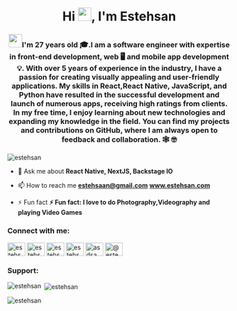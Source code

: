 <h1 align="center">Hi <img src="https://user-images.githubusercontent.com/7809332/134470049-bc63c580-d462-47a7-bae3-cb966df37fd3.gif" width="30px">, I'm  Estehsan</h1>
<h3 align="center"><img src="https://user-images.githubusercontent.com/7809332/134469878-e2327b6c-aebf-4cc9-81ea-b69bdf5ebd0c.gif" width="30px">I'm 27 years old 🎓.I am a  software engineer with expertise in front-end development, web 🖥️ and mobile app development 💡. With over 5 years of experience in the industry, I have a passion for creating visually appealing and user-friendly applications. My skills in React,React Native, JavaScript, and Python have resulted in the successful development and launch of numerous apps, receiving high ratings from clients. In my free time, I enjoy learning about new technologies and expanding my knowledge in the field. You can find my projects and contributions on GitHub, where I am always open to feedback and collaboration. 🕸️ 🤓</h3>

<p align="left"> <img src="https://komarev.com/ghpvc/?username=estehsan&label=Profile%20views&color=0e75b6&style=flat" alt="estehsan" /> </p>
</p>

- 💬 Ask me about **React Native, NextJS, Backstage IO**

- 📫 How to reach me **estehsaan@gmail.com** **www.estehsan.com**

- ⚡ Fun fact **⚡ Fun fact: I love to do Photography,Videography and playing Video Games**

<h3 align="left">Connect with me:</h3>
<p align="left">
<a href="https://twitter.com/estehsaan" target="blank"><img align="center" src="https://raw.githubusercontent.com/rahuldkjain/github-profile-readme-generator/master/src/images/icons/Social/twitter.svg" alt="estehsaan" height="30" width="40" /></a>
<a href="https://linkedin.com/in/estehsan" target="blank"><img align="center" src="https://raw.githubusercontent.com/rahuldkjain/github-profile-readme-generator/master/src/images/icons/Social/linked-in-alt.svg" alt="estehsan" height="30" width="40" /></a>
<a href="https://fb.com/estehsan" target="blank"><img align="center" src="https://raw.githubusercontent.com/rahuldkjain/github-profile-readme-generator/master/src/images/icons/Social/facebook.svg" alt="estehsan" height="30" width="40" /></a>
<a href="https://instagram.com/estehsaan" target="blank"><img align="center" src="https://raw.githubusercontent.com/rahuldkjain/github-profile-readme-generator/master/src/images/icons/Social/instagram.svg" alt="estehsaan" height="30" width="40" /></a>
<a href="https://www.behance.net/asdsa" target="blank"><img align="center" src="https://raw.githubusercontent.com/rahuldkjain/github-profile-readme-generator/master/src/images/icons/Social/behance.svg" alt="asdsa" height="30" width="40" /></a>
<a href="https://medium.com/@estehsan" target="blank"><img align="center" src="https://raw.githubusercontent.com/rahuldkjain/github-profile-readme-generator/master/src/images/icons/Social/medium.svg" alt="@estehsan" height="30" width="40" /></a>
</p>


<h3 align="left">Support:</h3>

<p><img align="left" src="https://github-readme-stats.vercel.app/api/top-langs?username=estehsan&show_icons=true&locale=en&layout=compact" alt="estehsan" /></p>

<p>&nbsp;<img align="center" src="https://github-readme-stats.vercel.app/api?username=estehsan&show_icons=true&locale=en" alt="estehsan" /></p>

<p><img align="center" src="https://github-readme-streak-stats.herokuapp.com/?user=estehsan&" alt="estehsan" /></p>

